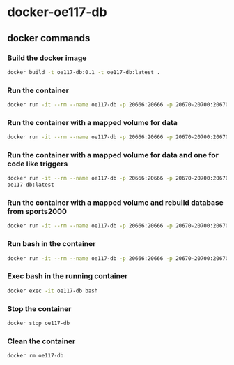 # docker-oe117-db

## docker commands

### Build the docker image

```bash
docker build -t oe117-db:0.1 -t oe117-db:latest .
```

### Run the container

```bash
docker run -it --rm --name oe117-db -p 20666:20666 -p 20670-20700:20670-20700 oe117-db:latest
```

### Run the container with a mapped volume for data

```bash
docker run -it --rm --name oe117-db -p 20666:20666 -p 20670-20700:20670-20700 -v S:/workspaces/docker-volumes/sports2000:/var/lib/openedge/data oe117-db:latest
```

### Run the container with a mapped volume for data and one for code like triggers

```bash
docker run -it --rm --name oe117-db -p 20666:20666 -p 20670-20700:20670-20700 -v S:/workspaces/docker-volumes/sports2000:/var/lib/openedge/data -v S:/workspaces/docker-volumes/sports2000/code:/var/lib/openedge/code 
oe117-db:latest
```

### Run the container with a mapped volume and rebuild database from sports2000

```bash
docker run -it --rm --name oe117-db -p 20666:20666 -p 20670-20700:20670-20700 -v S:/workspaces/docker-volumes/sports2000:/var/lib/openedge/data -e OPENEDGE_REBUILD=true -e OPENEDGE_BASE=sports2000 oe117-db:latest
```

### Run bash in the container

```bash
docker run -it --rm --name oe117-db -p 20666:20666 -p 20670-20700:20670-20700 oe117-db:latest bash
```

### Exec bash in the running container

```bash
docker exec -it oe117-db bash
```

### Stop the container

```bash
docker stop oe117-db
```

### Clean the container

```bash
docker rm oe117-db
```
